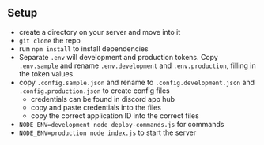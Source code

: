 ## Setup

- create a directory on your server and move into it
- `git clone` the repo
- run `npm install` to install dependencies
- Separate `.env` will development and production tokens. Copy `.env.sample` and rename `.env.development` and `.env.production`, filling in the token values.
- copy `.config.sample.json` and rename to `.config.development.json` and `.config.production.json` to create config files
  - credentials can be found in discord app hub
  - copy and paste credentials into the files
  - copy the correct application ID into the correct files
- `NODE_ENV=development node deploy-commands.js` for commands
- `NODE_ENV=production node index.js` to start the server